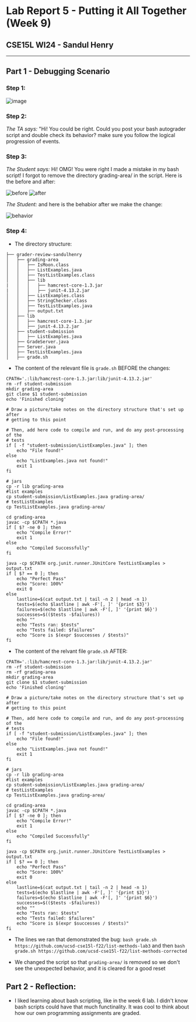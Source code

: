 # Lab Report 5 - Putting it All Together (Week 9)
## CSE15L WI24 - Sandul Henry
___
## Part 1 - Debugging Scenario

### Step 1:
![image](https://github.com/sandulhenry/cse15l-lab-reports/assets/154122103/86771d19-4471-40c9-94ef-3ce83e27ae4a)

### Step 2:
*The TA says:* "Hi! You could be right. Could you post your bash autograder script and double check its behavior? make sure you follow the logical progression of events. 

### Step 3:
*The Student says:* Hi! OMG! You were right I made a mistake in my bash script! I forgot to remove the directory grading-area/ in the script. Here is the before and after:

![before](https://github.com/sandulhenry/cse15l-lab-reports/assets/154122103/ed49cc8e-6ba8-408b-a3c9-033305a0587f)
![after](https://github.com/sandulhenry/cse15l-lab-reports/assets/154122103/38d97f43-8ded-48b7-9836-4be250dbb903)

*The Student:* and here is the behabior after we make the change:

![behavior](https://github.com/sandulhenry/cse15l-lab-reports/assets/154122103/f376285b-8bb3-4077-8d78-d99f608699c3)

### Step 4:

* The directory structure:
```
├── grader-review-sandulhenry
│   ├── grading-area
│   │   ├── IsMoon.class
│   │   ├── ListExamples.java
│   │   ├── TestListExamples.class
│   │   ├── lib
|   │   │   ├── hamcrest-core-1.3.jar
|   │   │   ├── junit-4.13.2.jar
│   │   ├── ListExamples.class
│   │   ├── StringChecker.class
│   │   ├── TestListExamples.java
│   │   ├── output.txt
│   ├── lib
│   │   ├── hamcrest-core-1.3.jar
│   │   ├── junit-4.13.2.jar
│   ├── student-submission
│   │   ├── ListExamples.java
│   ├── GradeServer.java
│   ├── Server.java
│   ├── TestListExamples.java
│   ├── grade.sh
```
* The content of the relevant file is `grade.sh` BEFORE the changes:
```
CPATH='.:lib/hamcrest-core-1.3.jar:lib/junit-4.13.2.jar'
rm -rf student-submission
mkdir grading-area
git clone $1 student-submission
echo 'Finished cloning'

# Draw a picture/take notes on the directory structure that's set up after
# getting to this point

# Then, add here code to compile and run, and do any post-processing of the
# tests
if [ -f "student-submission/ListExamples.java" ]; then
    echo "File found!"
else
    echo "ListExamples.java not found!"
    exit 1
fi

# jars
cp -r lib grading-area
#list examples
cp student-submission/ListExamples.java grading-area/
# testListExamples
cp TestListExamples.java grading-area/

cd grading-area
javac -cp $CPATH *.java
if [ $? -ne 0 ]; then
    echo "Compile Error!"
    exit 1
else
    echo "Compiled Successfully"
fi

java -cp $CPATH org.junit.runner.JUnitCore TestListExamples > output.txt
if [ $? == 0 ]; then
    echo "Perfect Pass"
    echo "Score: 100%"
    exit 0
else
    lastline=$(cat output.txt | tail -n 2 | head -n 1)
    tests=$(echo $lastline | awk -F'[, ]' '{print $3}')
    failures=$(echo $lastline | awk -F'[, ]' '{print $6}')
    successes=$(($tests -$failures))
    echo ""
    echo "Tests ran: $tests"
    echo "Tests failed: $failures"
    echo "Score is $(expr $successes / $tests)"
fi
```

* The content of the relvant file `grade.sh` AFTER:
```
CPATH='.:lib/hamcrest-core-1.3.jar:lib/junit-4.13.2.jar'
rm -rf student-submission
rm -rf grading-area
mkdir grading-area
git clone $1 student-submission
echo 'Finished cloning'

# Draw a picture/take notes on the directory structure that's set up after
# getting to this point

# Then, add here code to compile and run, and do any post-processing of the
# tests
if [ -f "student-submission/ListExamples.java" ]; then
    echo "File found!"
else
    echo "ListExamples.java not found!"
    exit 1
fi

# jars
cp -r lib grading-area
#list examples
cp student-submission/ListExamples.java grading-area/
# testListExamples
cp TestListExamples.java grading-area/

cd grading-area
javac -cp $CPATH *.java
if [ $? -ne 0 ]; then
    echo "Compile Error!"
    exit 1
else
    echo "Compiled Successfully"
fi

java -cp $CPATH org.junit.runner.JUnitCore TestListExamples > output.txt
if [ $? == 0 ]; then
    echo "Perfect Pass"
    echo "Score: 100%"
    exit 0
else
    lastline=$(cat output.txt | tail -n 2 | head -n 1)
    tests=$(echo $lastline | awk -F'[, ]' '{print $3}')
    failures=$(echo $lastline | awk -F'[, ]' '{print $6}')
    successes=$(($tests -$failures))
    echo ""
    echo "Tests ran: $tests"
    echo "Tests failed: $failures"
    echo "Score is $(expr $successes / $tests)"
fi
```

* The lines we ran that demonstrated the bug:
`bash grade.sh https://github.com/ucsd-cse15l-f22/list-methods-lab3`
and then
`bash grade.sh https://github.com/ucsd-cse15l-f22/list-methods-corrected`

* We changed the script so that `grading-area/` is removed so we don't see the unexpected behavior, and it is cleared for a good reset

## Part 2 - Reflection: 

* I liked learning about bash scripting, like in the week 6 lab. I didn't know bash scripts could have that much functinality. It was cool to think about how our own programming assignments are graded. 




